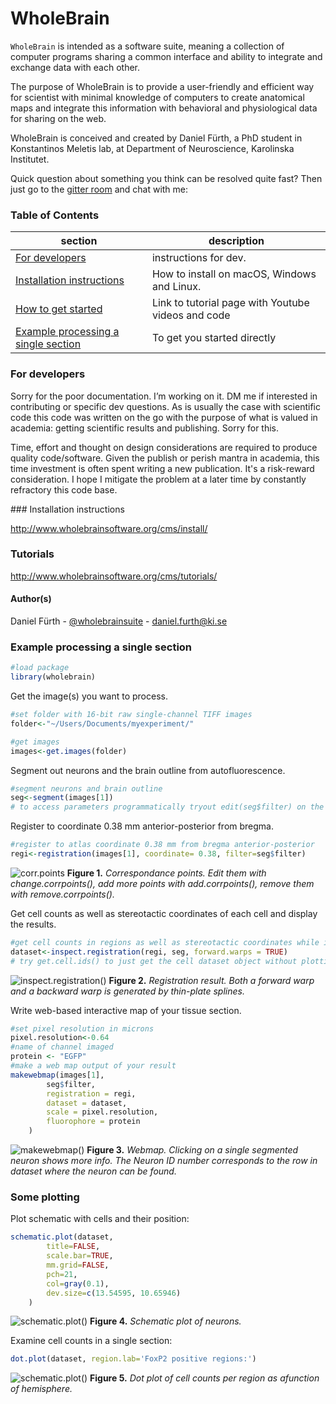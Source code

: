 WholeBrain
=========

`WholeBrain` is intended as a software suite, meaning a collection of computer programs sharing a common interface and ability to integrate and exchange data with each other.

The purpose of WholeBrain is to provide a user-friendly and efficient way for scientist with minimal knowledge of computers to create anatomical maps and integrate this information with behavioral and physiological data for sharing on the web.

WholeBrain is conceived and created by Daniel Fürth, a PhD student in Konstantinos Meletis lab, at Department of Neuroscience, Karolinska Institutet.

Quick question about something you think can be resolved quite fast? Then just go to the [gitter room](https://gitter.im/tractatus/Lobby) and chat with me:


### Table of Contents  

| section  | description | 
| ------------- | ------------- | 
| [For developers](#developers)    | instructions for dev.  |
| [Installation instructions](#installation)   | How to install on macOS, Windows and Linux.  |
| [How to get started](#getstarted)   | Link to tutorial page with Youtube videos and code  |
| [Example processing a single section](#example)  | To get you started directly  |


<a name="developers"/>

### For developers

Sorry for the poor documentation. I’m working on it. DM me if interested in contributing or specific dev questions.
As is usually the case with scientific code this code was written on the go with the purpose of what is valued in academia: getting scientific results and publishing. Sorry for this.

Time, effort and thought on design considerations are required to produce quality code/software. Given the publish or perish mantra in academia, this time investment is often spent writing a new publication. It's a risk-reward consideration. I hope I mitigate the problem at a later time by constantly refractory this code base.

<a name="installation"/>
### Installation instructions

http://www.wholebrainsoftware.org/cms/install/
<a name="getstarted"/>
### Tutorials

http://www.wholebrainsoftware.org/cms/tutorials/

#### Author(s)

Daniel Fürth - [@wholebrainsuite](https://twitter.com/wholebrainsuite) - <daniel.furth@ki.se>
<a name="example"/>
### Example processing a single section

```R
#load package
library(wholebrain)
```
Get the image(s) you want to process.
```R
#set folder with 16-bit raw single-channel TIFF images
folder<-"~/Users/Documents/myexperiment/"

#get images
images<-get.images(folder)
```
Segment out neurons and the brain outline from autofluorescence.
```R
#segment neurons and brain outline
seg<-segment(images[1])
# to access parameters programmatically tryout edit(seg$filter) on the output
```
Register to coordinate 0.38 mm anterior-posterior from bregma.
```R
#register to atlas coordinate 0.38 mm from bregma anterior-posterior
regi<-registration(images[1], coordinate= 0.38, filter=seg$filter)
```

![corr.points](http://www.wholebrainsoftware.org/examples/images/correspondance_points.png)
**Figure 1.** *Correspondance points. Edit them with change.corrpoints(), add more points with add.corrpoints(), remove them with remove.corrpoints().*

Get cell counts as well as stereotactic coordinates of each cell and display the results.
```R
#get cell counts in regions as well as stereotactic coordinates while inspecting registration results
dataset<-inspect.registration(regi, seg, forward.warps = TRUE)
# try get.cell.ids() to just get the cell dataset object without plotting registration results.
```
![inspect.registration()](http://www.wholebrainsoftware.org/examples/images/registration.png)
**Figure 2.** *Registration result. Both a forward warp and a backward warp is generated by thin-plate splines.*

Write web-based interactive map of your tissue section.
```R
#set pixel resolution in microns 
pixel.resolution<-0.64
#name of channel imaged
protein <- "EGFP"
#make a web map output of your result
makewebmap(images[1], 
		seg$filter, 
		registration = regi, 
		dataset = dataset, 
		scale = pixel.resolution, 
		fluorophore = protein
	)
```
![makewebmap()](http://www.wholebrainsoftware.org/examples/images/makewebmap.png)
**Figure 3.** *Webmap. Clicking on a single segmented neuron shows more info. The Neuron ID number corresponds to the row in dataset where the neuron can be found.*


### Some plotting
Plot schematic with cells and their position:
```R
schematic.plot(dataset, 
		title=FALSE, 
		scale.bar=TRUE, 
		mm.grid=FALSE, 
		pch=21, 
		col=gray(0.1), 
		dev.size=c(13.54595, 10.65946)
	)
```
![schematic.plot()](http://www.wholebrainsoftware.org/examples/images/schematic_plot.png)
**Figure 4.** *Schematic plot of neurons.*

Examine cell counts in a single section:
```R
dot.plot(dataset, region.lab='FoxP2 positive regions:')
```
![schematic.plot()](http://www.wholebrainsoftware.org/examples/images/dot_plot.png)
**Figure 5.** *Dot plot of cell counts per region as afunction of hemisphere.*






